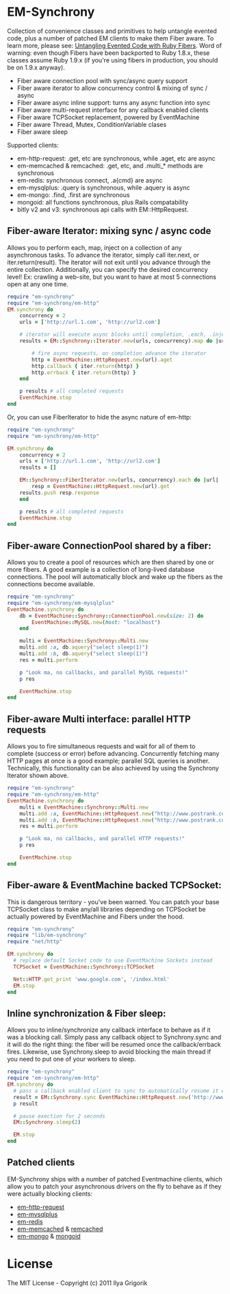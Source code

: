 # EM-Synchrony

Collection of convenience classes and primitives to help untangle evented code, plus a number of patched EM clients to make them Fiber aware. To learn more, please see: [Untangling Evented Code with Ruby Fibers](http://www.igvita.com/2010/03/22/untangling-evented-code-with-ruby-fibers). Word of warning: even though Fibers have been backported to Ruby 1.8.x, these classes assume Ruby 1.9.x (if you're using fibers in production, you should be on 1.9.x anyway).

 * Fiber aware connection pool with sync/async query support
 * Fiber aware iterator to allow concurrency control & mixing of sync / async
 * Fiber aware async inline support: turns any async function into sync
 * Fiber aware multi-request interface for any callback enabled clients
 * Fiber aware TCPSocket replacement, powered by EventMachine
 * Fiber aware Thread, Mutex, ConditionVariable clases
 * Fiber aware sleep

Supported clients:

 * em-http-request: .get, etc are synchronous, while .aget, etc are async
 * em-memcached & remcached: .get, etc, and .multi_* methods are synchronous
 * em-redis: synchronous connect, .a{cmd} are async
 * em-mysqlplus: .query is synchronous, while .aquery is async
 * em-mongo: .find, .first are synchronous
 * mongoid: all functions synchronous, plus Rails compatability
 * bitly v2 and v3: synchronous api calls with EM::HttpRequest.

## Fiber-aware Iterator: mixing sync / async code

Allows you to perform each, map, inject on a collection of any asynchronous tasks. To advance the iterator, simply call iter.next, or iter.return(result). The iterator will not exit until you advance through the entire collection. Additionally, you can specify the desired concurrency level! Ex: crawling a web-site, but you want to have at most 5 connections open at any one time.

```ruby
require "em-synchrony"
require "em-synchrony/em-http"
EM.synchrony do
    concurrency = 2
    urls = ['http://url.1.com', 'http://url2.com']

    # iterator will execute async blocks until completion, .each, .inject also work!
    results = EM::Synchrony::Iterator.new(urls, concurrency).map do |url, iter|

        # fire async requests, on completion advance the iterator
        http = EventMachine::HttpRequest.new(url).aget
        http.callback { iter.return(http) }
        http.errback { iter.return(http) }
    end

    p results # all completed requests
    EventMachine.stop
end
```

Or, you can use FiberIterator to hide the async nature of em-http:

```ruby
require "em-synchrony"
require "em-synchrony/em-http"

EM.synchrony do
    concurrency = 2
    urls = ['http://url.1.com', 'http://url2.com']
    results = []

    EM::Synchrony::FiberIterator.new(urls, concurrency).each do |url|
        resp = EventMachine::HttpRequest.new(url).get
    results.push resp.response
    end

    p results # all completed requests
    EventMachine.stop
end
```

## Fiber-aware ConnectionPool shared by a fiber:
Allows you to create a pool of resources which are then shared by one or more fibers. A good example is a collection of long-lived database connections. The pool will automatically block and wake up the fibers as the connections become available.

```ruby
require "em-synchrony"
require "em-synchrony/em-mysqlplus"
EventMachine.synchrony do
    db = EventMachine::Synchrony::ConnectionPool.new(size: 2) do
        EventMachine::MySQL.new(host: "localhost")
    end

    multi = EventMachine::Synchrony::Multi.new
    multi.add :a, db.aquery("select sleep(1)")
    multi.add :b, db.aquery("select sleep(1)")
    res = multi.perform

    p "Look ma, no callbacks, and parallel MySQL requests!"
    p res

    EventMachine.stop
end
```

## Fiber-aware Multi interface: parallel HTTP requests
Allows you to fire simultaneous requests and wait for all of them to complete (success or error) before advancing. Concurrently fetching many HTTP pages at once is a good example; parallel SQL queries is another. Technically, this functionality can be also achieved by using the Synchrony Iterator shown above.

```ruby
require "em-synchrony"
require "em-synchrony/em-http"
EventMachine.synchrony do
    multi = EventMachine::Synchrony::Multi.new
    multi.add :a, EventMachine::HttpRequest.new("http://www.postrank.com").aget
    multi.add :b, EventMachine::HttpRequest.new("http://www.postrank.com").apost
    res = multi.perform

    p "Look ma, no callbacks, and parallel HTTP requests!"
    p res

    EventMachine.stop
end
```

## Fiber-aware & EventMachine backed TCPSocket:
This is dangerous territory - you've been warned. You can patch your base TCPSocket class to make any/all libraries depending on TCPSocket be actually powered by EventMachine and Fibers under the hood.

```ruby
require "em-synchrony"
require "lib/em-synchrony"
require "net/http"

EM.synchrony do
  # replace default Socket code to use EventMachine Sockets instead
  TCPSocket = EventMachine::Synchrony::TCPSocket

  Net::HTTP.get_print 'www.google.com', '/index.html'
  EM.stop
end
```

## Inline synchronization & Fiber sleep:
Allows you to inline/synchronize any callback interface to behave as if it was a blocking call. Simply pass any callback object to Synchrony.sync and it will do the right thing: the fiber will be resumed once the callback/errback fires. Likewise, use Synchrony.sleep to avoid blocking the main thread if you need to put one of your workers to sleep.

```ruby
require "em-synchrony"
require "em-synchrony/em-http"
EM.synchrony do
  # pass a callback enabled client to sync to automatically resume it when callback fires
  result = EM::Synchrony.sync EventMachine::HttpRequest.new('http://www.gooogle.com/').aget
  p result

  # pause exection for 2 seconds
  EM::Synchrony.sleep(2)

  EM.stop
end
```

## Patched clients

EM-Synchrony ships with a number of patched Eventmachine clients, which allow you to patch your asynchronous drivers on the fly to behave as if they were actually blocking clients:

 * [em-http-request](http://github.com/igrigorik/em-synchrony/blob/master/spec/http_spec.rb)
 * [em-mysqlplus](http://github.com/igrigorik/em-synchrony/blob/master/spec/mysqlplus_spec.rb)
 * [em-redis](http://github.com/igrigorik/em-synchrony/blob/master/spec/redis_spec.rb)
 * [em-memcached](http://github.com/igrigorik/em-synchrony/blob/master/spec/memcache_spec.rb) & [remcached](http://github.com/igrigorik/em-synchrony/blob/master/spec/remcached_spec.rb)
 * [em-mongo](http://github.com/igrigorik/em-synchrony/blob/master/spec/em-mongo_spec.rb) & [mongoid](http://github.com/igrigorik/em-synchrony/blob/master/spec/mongo_spec.rb)

# License

The MIT License - Copyright (c) 2011 Ilya Grigorik